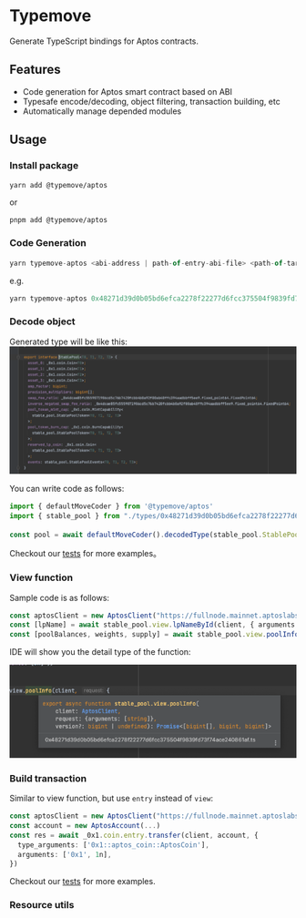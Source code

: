 # Typemove 
Generate TypeScript bindings for Aptos contracts.
## Features
 - Code generation for Aptos smart contract based on ABI
 - Typesafe encode/decoding, object filtering, transaction building, etc
 - Automatically manage depended modules
## Usage
### Install package
```shell
yarn add @typemove/aptos
```
or 

```shell
pnpm add @typemove/aptos
```

### Code Generation
```typescript
yarn typemove-aptos <abi-address | path-of-entry-abi-file> <path-of-target-ts-directory> <testnet|mainnet>
```

e.g.
```typescript
yarn typemove-aptos 0x48271d39d0b05bd6efca2278f22277d6fcc375504f9839fd73f74ace240861af ./src/types mainnet
```

### Decode object

Generated type will be like this:
![img.png](../../images/aptos-type.png)

You can write code as follows:
```typescript
import { defaultMoveCoder } from '@typemove/aptos'
import { stable_pool } from "./types/0x48271d39d0b05bd6efca2278f22277d6fcc375504f9839fd73f74ace240861af";

const pool = await defaultMoveCoder().decodedType(stable_pool.StablePool.type(), object)
```

Checkout our [tests](./src/tests/move-coder.test.ts) for more examples。

### View function
Sample code is as follows:
```typescript
const aptosClient = new AptosClient("https://fullnode.mainnet.aptoslabs.com")
const [lpName] = await stable_pool.view.lpNameById(client, { arguments: [3n] })
const [poolBalances, weights, supply] = await stable_pool.view.poolInfo(client, { arguments: [lpName] })
```
IDE will show you the detail type of the function:

![img.png](../../images/aptos-view.png)

### Build transaction
Similar to view function, but use `entry` instead of `view`:
```typescript
const aptosClient = new AptosClient("https://fullnode.mainnet.aptoslabs.com")
const account = new AptosAccount(...)
const res = await _0x1.coin.entry.transfer(client, account, {
  type_arguments: ['0x1::aptos_coin::AptosCoin'],
  arguments: ['0x1', 1n],
})

```

Checkout our [tests](./src/tests/move-call.test.ts) for more examples.

### Resource utils
